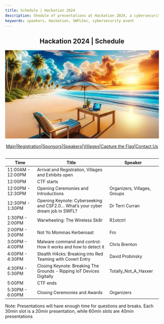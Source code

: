```yaml
---
title: Schedule | Hackation 2024
description: Shedule of presentations at Hackation 2024, a cybersecurity event by SWFLSec.
keywords: speakers, Hackation, SWFLSec, cybersecurity event
---
```


<h2 style="text-align: center;">Hackation 2024 | Schedule</h2>

![Hackation Banner](images/hackation-banner.jpg)

<div style="display: flex; justify-content: center; flex-wrap: wrap;">
  <a href="index">Main</a> |
  <a href="registration">Registration</a> |
  <a href="sponsors">Sponsors</a> |
  <a href="speakers">Speakers</a> |
  <a href="villages">Villages</a> |
  <a href="ctf">Capture the Flag</a> |
  <a href="https://forms.gle/BJsMjZXm45aiE7qm8">Contact Us</a>
</div>
<br>

| Time                  | Title                               | Speaker                      |
|-----------------------|-------------------------------------|------------------------------|
| 11:00AM - 12:00PM     | Arrival and Registration, Villages and Exhibits open |  |
| 12:00PM     | CTF starts |  |
| 12:00PM - 12:30PM     | Opening Ceremonies and Introductions | Organizers, Villages, Groups |
| 12:30PM -  1:30PM     | Opening Keynote: Cyberseeking and CSF2.0… What’s your cyber dream job in SWFL? | Dr Terri Curran |
|  1:30PM -  2:00PM     | Warwheeling: The Wireless Sk8r | R1otctrl |
|  2:00PM -  3:00PM     | Not Yo Mommas Kerberoast | Fro |
|  3:00PM -  4:00PM     | Malware command and control: How it works and how to detect it | Chris Brenton |
|  4:00PM -  4:30PM     | Stealth H4cks: Breaking into Red Teaming with Covert Entry | David Probinsky |
|  4:30PM -  5:30PM     | Closing Keynote: Breaking The Grounds - Ripping IoT Devices Digitally | Totally_Not_A_Haxxer |
| 5:00PM     | CTF ends |  |
|  5:30PM -  6:00PM     | Closing Ceremonies and Awards | Organizers |

Note: Presentations will have enough time for questions and breaks. Each 30min slot is a 20min presentation, while 60min slots are 40min presentations
